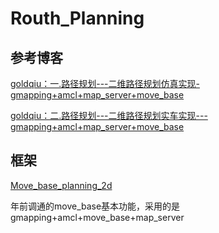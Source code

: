 # Routh_Planning

## 参考博客

[goldqiu：一.路径规划---二维路径规划仿真实现-gmapping+amcl+map_server+move_base](https://zhuanlan.zhihu.com/p/455852721)

[goldqiu：二.路径规划---二维路径规划实车实现---gmapping+amcl+map_server+move_base](https://zhuanlan.zhihu.com/p/457770455)

## 框架

[Move_base_planning_2d](https://github.com/goldqiu/Unmanned-car-with-SLAM-and-Navigation/tree/main/Software/Routh_Planning/Move_base_planning_2d)

年前调通的move_base基本功能，采用的是gmapping+amcl+move_base+map_server


